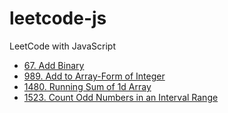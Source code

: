 # leetcode-js
LeetCode with JavaScript

- [67. Add Binary](./67.%20Add%20Binary/script.js)
- [989. Add to Array-Form of Integer](./989.%20Add%20to%20Array-Form%20of%20Integer/script.js)
- [1480. Running Sum of 1d Array](./1480.%20Running%20Sum%20of%201d%20Array/script.js)
- [1523. Count Odd Numbers in an Interval Range](./1523.%20Count%20Odd%20Numbers%20in%20an%20Interval%20Range/script.js)